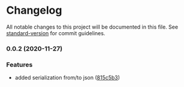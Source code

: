 # Changelog

All notable changes to this project will be documented in this file. See [standard-version](https://github.com/conventional-changelog/standard-version) for commit guidelines.

### 0.0.2 (2020-11-27)


### Features

* added serialization from/to json ([815c5b3](https://github.com/tutukin/bibtex-entry/commit/815c5b3edeb9d346079e6ea0f22dab395791a260))
